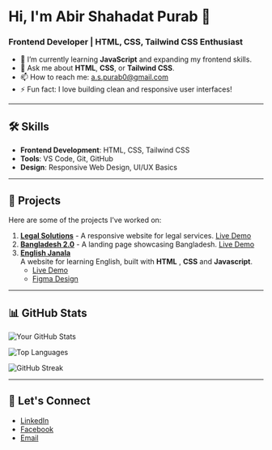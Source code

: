 # Hi, I'm Abir Shahadat Purab 👋

### Frontend Developer | HTML, CSS, Tailwind CSS Enthusiast

- 🌱 I’m currently learning **JavaScript** and expanding my frontend skills.
- 💬 Ask me about **HTML**, **CSS**, or **Tailwind CSS**.
- 📫 How to reach me: [a.s.purab0@gmail.com](mailto:a.s.purab0@gmail.com)
- ⚡ Fun fact: I love building clean and responsive user interfaces!

---

## 🛠️ Skills
- **Frontend Development**: HTML, CSS, Tailwind CSS
- **Tools**: VS Code, Git, GitHub
- **Design**: Responsive Web Design, UI/UX Basics

---

## 🚀 Projects
Here are some of the projects I've worked on:
1. **[Legal Solutions](https://github.com/Purab2001/Legal-Solutions)** - A responsive website for legal services. [Live Demo](https://purab2001.github.io/Legal-Solutions)
2. **[Bangladesh 2.0](https://github.com/Purab2001/Bangladesh-2.0)** - A landing page showcasing Bangladesh. [Live Demo](https://purab2001.github.io/Bangladesh-2.0)
3. **[English Janala](https://github.com/Purab2001/English_Janala)**  
   A website for learning English, built with **HTML** , **CSS** and **Javascript**.  
   - [Live Demo](https://purab2001.github.io/English_Janala)  
   - [Figma Design](https://www.figma.com/design/av5VTWIEzejyv5XoDDpPtA/English-Janala?node-id=0-1&p=f&t=eG2Rj1XVXXqFJmIK-0)

---

## 📊 GitHub Stats
![Your GitHub Stats](https://github-readme-stats.vercel.app/api?username=Purab2001&show_icons=true&theme=radical)

![Top Languages](https://github-readme-stats.vercel.app/api/top-langs/?username=Purab2001&layout=compact&theme=radical)

![GitHub Streak](https://streak-stats.demolab.com?user=Purab2001&theme=radical)

---

## 🌟 Let's Connect
- [LinkedIn](https://www.linkedin.com/in/abir-shahadat-purab-672bab343/)
- [Facebook](https://www.facebook.com/abir.shahadat.1/)
- [Email](mailto:a.s.purab0@gmail.com)
